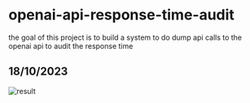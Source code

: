 # openai-api-response-time-audit
the goal of this project is to build a  system to do dump api calls to the openai api to audit the response time


## 18/10/2023
![result](http://url/to/img.png](https://github.com/anisayari/openai-api-response-time-audit/blob/main/plot.jpg)https://github.com/anisayari/openai-api-response-time-audit/blob/main/plot.jpg?raw=true)
